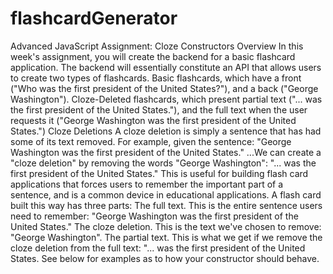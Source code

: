 # flashcardGenerator
Advanced JavaScript Assignment: Cloze Constructors Overview  In this week's assignment, you will create the backend for a basic flashcard application.  The backend will essentially constitute an API that allows users to create two types of flashcards.  Basic flashcards, which have a front ("Who was the first president of the United States?"), and a back ("George Washington").  Cloze-Deleted flashcards, which present partial text ("... was the first president of the United States."), and the full text when the user requests it ("George Washington was the first president of the United States.")  Cloze Deletions  A cloze deletion is simply a sentence that has had some of its text removed. For example, given the sentence:  "George Washington was the first president of the United States."  ...We can create a "cloze deletion" by removing the words "George Washington":  "... was the first president of the United States."  This is useful for building flash card applications that forces users to remember the important part of a sentence, and is a common device in educational applications.  A flash card built this way has three parts:  The full text. This is the entire sentence users need to remember: "George Washington was the first president of the United States."  The cloze deletion. This is the text we've chosen to remove: "George Washington".  The partial text. This is what we get if we remove the cloze deletion from the full text: "... was the first president of the United States.  See below for examples as to how your constructor should behave.
